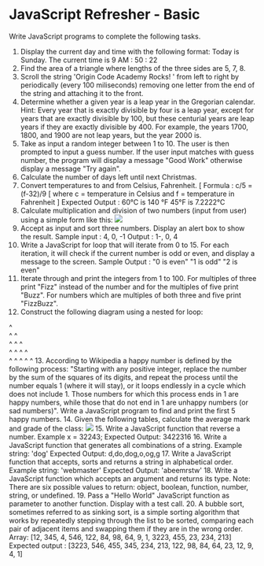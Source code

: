 # JavaScript Refresher - Basic

Write JavaScript programs to complete the following tasks.


1.  Display the current day and time with the following format:  Today is Sunday. The current time is 9 AM : 50 : 22
2.  Find the area of a triangle where lengths of the three sides are 5, 7, 8.
3.  Scroll the string 'Origin Code Academy Rocks! ' from left to right by periodically (every 100 miliseconds) removing one letter from the end of the string and attaching it to the front. 
4.  Determine whether a given year is a leap year in the Gregorian calendar. Hint: Every year that is exactly divisible by four is a leap year, except for years that are exactly divisible by 100, but these centurial years are leap years if they are exactly divisible by 400. For example, the years 1700, 1800, and 1900 are not leap years, but the year 2000 is.
5.  Take as input a random integer between 1 to 10. The user is then prompted to input a guess number. If the user input matches with guess number, the program will display a message "Good Work" otherwise display a message "Try again".
6.  Calculate the number of days left until next Christmas.
7.  Convert temperatures to and from Celsius, Fahrenheit.
[ Formula : c/5 = (f-32)/9 [ where c = temperature in Celsius and f = temperature in Fahrenheit ] 
Expected Output : 
60°C is 140 °F
45°F is 7.2222°C 
8.  Calculate multiplication and division of two numbers (input from user) using a simple form like this: <img src="http://imgur.com/wkVaCWy" />
9.  Accept as input and sort three numbers. Display an alert box to show the result. 
Sample input : 4, 0, -1 
Output : 1-, 0, 4 
10. Write a JavaScript for loop that will iterate from 0 to 15. For each iteration, it will check if the current number is odd or even, and display a message to the screen.
Sample Output : 
"0 is even" 
"1 is odd" 
"2 is even"
11. Iterate through and print the integers from 1 to 100. For multiples of three print "Fizz" instead of the number and for the multiples of five print "Buzz". For numbers which are multiples of both three and five print "FizzBuzz".
12. Construct the following diagram using a nested for loop:

^  
^ ^  
^ ^ ^  
^ ^ ^ ^  
^ ^ ^ ^ ^ 
13. According to Wikipedia a happy number is defined by the following process: 
"Starting with any positive integer, replace the number by the sum of the squares of its digits, and repeat the process until the number equals 1 (where it will stay), or it loops endlessly in a cycle which does not include 1. Those numbers for which this process ends in 1 are happy numbers, while those that do not end in 1 are unhappy numbers (or sad numbers)". 
Write a JavaScript program to find and print the first 5 happy numbers.
14. Given the following tables, calculate the average mark and grade of the class:  <img src="http://imgur.com/YWNAOXa" />
15. Write a JavaScript function that reverse a number.
Example x = 32243;
Expected Output: 3422316
16. Write a JavaScript function that generates all combinations of a string.
Example string: 'dog' 
Expected Output: d,do,dog,o,og,g
17. Write a JavaScript function that accepts, sorts and returns a string in alphabetical order.
Example string: 'webmaster' 
Expected Output: 'abeemrstw'
18. Write a JavaScript function which accepts an argument and returns its type.
Note: There are six possible values to return: object, boolean, function, number, string, or undefined.
19. Pass a "Hello World" JavaScript function as parameter to another function. Display with a test call.
20. A bubble sort, sometimes referred to as sinking sort, is a simple sorting algorithm that works by repeatedly stepping through the list to be sorted, comparing each pair of adjacent items and swapping them if they are in the wrong order. 
Array: [12, 345, 4, 546, 122, 84, 98, 64, 9, 1, 3223, 455, 23, 234, 213]
Expected output : [3223, 546, 455, 345, 234, 213, 122, 98, 84, 64, 23, 12, 9, 4, 1]
